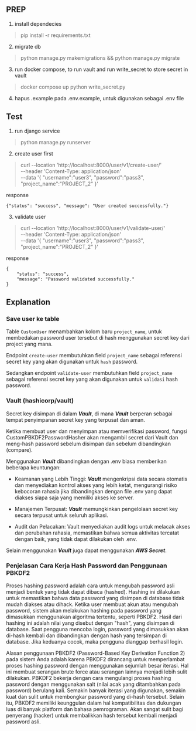 ## PREP
1. install dependecies
> pip install -r requirements.txt
2. migrate db
> python manage.py makemigrations && python manage.py migrate 
3. run docker compose, to run vault and run write_secret to store secret in vault
> docker compose up
> python write_secret.py    
4. hapus .example pada .env.example, untuk digunakan sebagai .env file  

## Test
1. run django service
> python manage.py runserver
2. create user first
> curl --location 'http://localhost:8000/user/v1/create-user/' \
--header 'Content-Type: application/json' \
--data '{
    "username":"user3",
    "password":"pass3",
    "project_name":"PROJECT_2"
}'

response
```
{"status": "success", "message": "User created successfully."}
```

3. validate user 
> curl --location 'http://localhost:8000/user/v1/validate-user/' \
--header 'Content-Type: application/json' \
--data '{
    "username":"user3",
    "password":"pass3",
    "project_name":"PROJECT_2"
}'

response
```
{
    "status": "success",
    "message": "Password validated successfully."
}
```

## Explanation
### Save user ke table
Table `CustomUser` menambahkan kolom baru `project_name`, untuk membedakan password user tersebut di hash menggunakan secret key dari project yang mana.

Endpoint `create-user` membutuhkan field `project_name` sebagai referensi secret key yang akan digunakan untuk `hash` password.

Sedangkan endpoint `validate-user` membutuhkan field `project_name` sebagai referensi secret key yang akan digunakan untuk `validasi` hash password.

### Vault (hashicorp/vault)
Secret key disimpan di dalam ***Vault***, di mana ***Vault*** berperan sebagai tempat penyimpanan secret key yang terpusat dan aman.

Ketika membuat user dan menyimpan atau memverifikasi password, fungsi CustomPBKDF2PasswordHasher akan mengambil secret dari Vault dan meng-hash password sebelum disimpan dan sebelum dibandingkan (compare).

Menggunakan ***Vault*** dibandingkan dengan .env biasa memberikan beberapa keuntungan:

- Keamanan yang Lebih Tinggi: ***Vault*** mengenkripsi data secara otomatis dan menyediakan kontrol akses yang lebih ketat, mengurangi risiko kebocoran rahasia jika dibandingkan dengan file .env yang dapat diakses siapa saja yang memiliki akses ke server.

- Manajemen Terpusat: ***Vault*** memungkinkan pengelolaan secret key secara terpusat untuk seluruh aplikasi.

- Audit dan Pelacakan: Vault menyediakan audit logs untuk melacak akses dan perubahan rahasia, memastikan bahwa semua aktivitas tercatat dengan baik, yang tidak dapat dilakukan oleh .env.

Selain menggunakan ***Vault*** juga dapat menggunakan ***AWS Secret***.

### Penjelasan Cara Kerja Hash Password dan Penggunaan PBKDF2

Proses hashing password adalah cara untuk mengubah password asli menjadi bentuk yang tidak dapat dibaca (hashed). Hashing ini dilakukan untuk memastikan bahwa data password yang disimpan di database tidak mudah diakses atau dihack. Ketika user membuat akun atau mengubah password, sistem akan melakukan hashing pada password yang dimasukkan menggunakan algoritma tertentu, seperti PBKDF2. Hasil dari hashing ini adalah nilai yang disebut dengan "hash", yang disimpan di database. Saat pengguna mencoba login, password yang dimasukkan akan di-hash kembali dan dibandingkan dengan hash yang tersimpan di database. Jika keduanya cocok, maka pengguna dianggap berhasil login.

Alasan penggunaan PBKDF2 (Password-Based Key Derivation Function 2) pada sistem Anda adalah karena PBKDF2 dirancang untuk memperlambat proses hashing password dengan menggunakan sejumlah besar iterasi. Hal ini membuat serangan brute force atau serangan lainnya menjadi lebih sulit dilakukan. PBKDF2 bekerja dengan cara mengulangi proses hashing password dengan menggunakan salt (nilai acak yang ditambahkan pada password) berulang kali. Semakin banyak iterasi yang digunakan, semakin kuat dan sulit untuk membongkar password yang di-hash tersebut. Selain itu, PBKDF2 memiliki keunggulan dalam hal kompatibilitas dan dukungan luas di banyak platform dan bahasa pemrograman. Akan sangat sulit bagi penyerang (hacker) untuk membalikkan hash tersebut kembali menjadi password asli.

